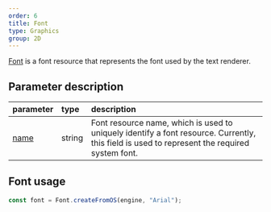 ```yaml
---
order: 6
title: Font
type: Graphics
group: 2D
---
```


[Font](${api}core/Font) is a font resource that represents the font used by the text renderer.

## Parameter description

| parameter | type | description |
| :--- | :--- | :--- |
|[name](${api}core/Sprite#name)|string|Font resource name, which is used to uniquely identify a font resource. Currently, this field is used to represent the required system font.|

## Font usage
```typescript
const font = Font.createFromOS(engine, "Arial");
```
